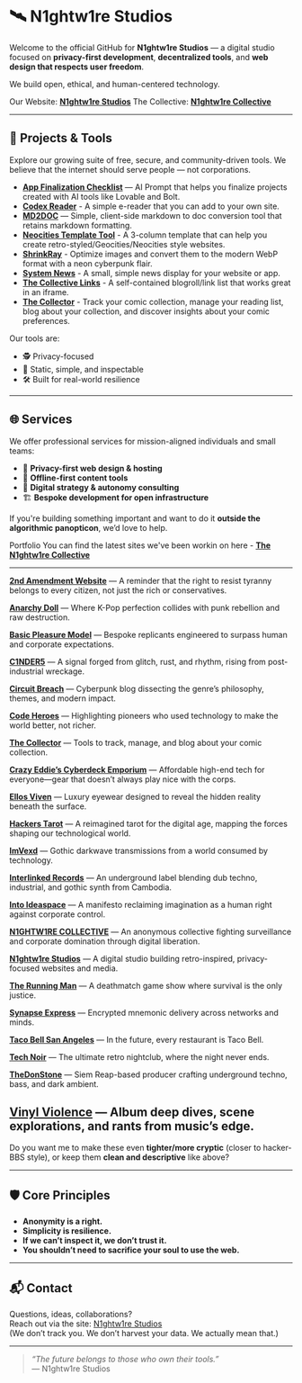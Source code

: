 # 🛰️ N1ghtw1re Studios

Welcome to the official GitHub for **N1ghtw1re Studios** — a digital studio focused on **privacy-first development**, **decentralized tools**, and **web design that respects user freedom**.

We build open, ethical, and human-centered technology.

Our Website: **[N1ghtw1re Studios](https://studio.n1ghtw1re.com/)**
The Collective: **[N1ghtw1re Collective](https://n1ghtw1re.com)**

---

## 🧰 Projects & Tools

Explore our growing suite of free, secure, and community-driven tools. We believe that the internet should serve people — not corporations.

- **[App Finalization Checklist](https://github.com/n1ghtw1re/app-finalization-checklist)** — AI Prompt that helps you finalize projects created with AI tools like Lovable and Bolt.
- **[Codex Reader](https://github.com/n1ghtw1re/codex-reader)** - A simple e-reader that you can add to your own site.
- **[MD2DOC](https://deft-blancmange-70482c.netlify.app/)** — Simple, client-side markdown to doc conversion tool that retains markdown formatting.
- **[Neocities Template Tool](https://github.com/n1ghtw1re/Neocities_Template_Tool)** - A 3-column template that can help you create retro-styled/Geocities/Neocities style websites.
- **[ShrinkRay](https://github.com/n1ghtw1re/ShrinkRay)** - Optimize images and convert them to the modern WebP format with a neon cyberpunk flair. 
- **[System News](https://github.com/n1ghtw1re/n1ghtw1re-system-news/tree/main)** - A small, simple news display for your website or app. 
- **[The Collective Links](https://github.com/n1ghtw1re/the-collective-links-tool)** - A self-contained blogroll/link list that works great in an iframe.
- **[The Collector](https://collector.n1ghtw1re.com/)** - Track your comic collection, manage your reading list, blog about your collection, and discover insights about your comic preferences.

Our tools are:
- 🕵️ Privacy-focused
- 🧱 Static, simple, and inspectable
- 🛠️ Built for real-world resilience

---

## 🌐 Services

We offer professional services for mission-aligned individuals and small teams:
- 🔐 **Privacy-first web design & hosting**
- 💾 **Offline-first content tools**
- 🧠 **Digital strategy & autonomy consulting**
- 🏗️ **Bespoke development for open infrastructure**

If you're building something important and want to do it **outside the algorithmic panopticon**, we’d love to help.

Portfolio
You can find the latest sites we've been workin on here - **[The N1ghtw1re Collective](https://n1ghtw1re.com/collective)**

---

**[2nd Amendment Website](https://2a.n1ghtw1re.com)** — A reminder that the right to resist tyranny belongs to every citizen, not just the rich or conservatives.

**[Anarchy Doll](https://anarchy-doll.n1ghtw1re.com/)** — Where K-Pop perfection collides with punk rebellion and raw destruction.

**[Basic Pleasure Model](https://bpm.n1ghtw1re.com)** — Bespoke replicants engineered to surpass human and corporate expectations.

**[C1NDER5](https://c1nder5.n1ghtw1re.com)** — A signal forged from glitch, rust, and rhythm, rising from post-industrial wreckage.

**[Circuit Breach](https://circuit-breach.neocities.org/)** — Cyberpunk blog dissecting the genre’s philosophy, themes, and modern impact.

**[Code Heroes](https://code-heroes.n1ghtw1re.com)** — Highlighting pioneers who used technology to make the world better, not richer.

**[The Collector](https://collector.n1ghtw1re.com)** — Tools to track, manage, and blog about your comic collection.

**[Crazy Eddie’s Cyberdeck Emporium](https://eddies.n1ghtw1re.com)** — Affordable high-end tech for everyone—gear that doesn’t always play nice with the corps.

**[Ellos Viven](http://ellos-viven.n1ghtw1re.com)** — Luxury eyewear designed to reveal the hidden reality beneath the surface.

**[Hackers Tarot](https://hackers-tarot.n1ghtw1re.com)** — A reimagined tarot for the digital age, mapping the forces shaping our technological world.

**[ImVexd](https://imvexd.n1ghtw1re.com)** — Gothic darkwave transmissions from a world consumed by technology.

**[Interlinked Records](https://interlinked.n1ghtw1re.com)** — An underground label blending dub techno, industrial, and gothic synth from Cambodia.

**[Into Ideaspace](https://ideaspace.n1ghtw1re.com)** — A manifesto reclaiming imagination as a human right against corporate control.

**[N1GHTW1RE COLLECTIVE](https://n1ghtw1re.com)** — An anonymous collective fighting surveillance and corporate domination through digital liberation.

**[N1ghtw1re Studios](https://studio.n1ghtw1re.com)** — A digital studio building retro-inspired, privacy-focused websites and media.

**[The Running Man](https://runningman.n1ghtw1re.com)** — A deathmatch game show where survival is the only justice.

**[Synapse Express](https://synapse.n1ghtw1re.com)** — Encrypted mnemonic delivery across networks and minds.

**[Taco Bell San Angeles](https://tacobell.n1ghtw1re.com/)** — In the future, every restaurant is Taco Bell.

**[Tech Noir](https://technoir.n1ghtw1re.com)** — The ultimate retro nightclub, where the night never ends.

**[TheDonStone](https://thedonstone.n1ghtw1re.com)** — Siem Reap-based producer crafting underground techno, bass, and dark ambient.

**[Vinyl Violence](https://vinyl-violence.n1ghtw1re.com)** — Album deep dives, scene explorations, and rants from music’s edge.
---

Do you want me to make these even **tighter/more cryptic** (closer to hacker-BBS style), or keep them **clean and descriptive** like above?

---

## 🛡️ Core Principles

- **Anonymity is a right.**
- **Simplicity is resilience.**
- **If we can’t inspect it, we don’t trust it.**
- **You shouldn’t need to sacrifice your soul to use the web.**

---

## 📬 Contact

Questions, ideas, collaborations?  
Reach out via the site: [N1ghtw1re Studios](https://studio.n1ghtw1re.com)  
(We don’t track you. We don’t harvest your data. We actually mean that.)

---

> _“The future belongs to those who own their tools.”_  
> — N1ghtw1re Studios


